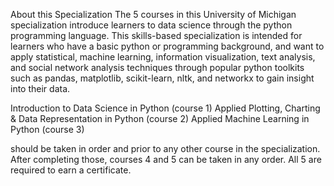 About this Specialization
    The 5 courses in this University of Michigan specialization introduce learners to data science through the python programming language. 
 This skills-based specialization is intended for learners who have a basic python or programming background, and want to apply statistical,
 machine learning, information visualization, text analysis, and social network analysis techniques through popular python toolkits such as 
 pandas, matplotlib, scikit-learn, nltk, and networkx to gain insight into their data.
 
   Introduction to Data Science in Python (course 1)
   Applied Plotting, Charting & Data Representation in Python (course 2)
   Applied Machine Learning in Python (course 3) 
  
 should be taken in order and prior to any other course in the specialization. 
 After completing those, courses 4 and 5 can be taken in any order. All 5 are required to earn a certificate.
